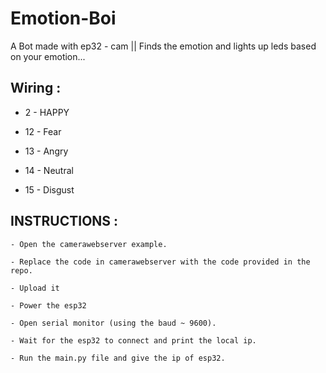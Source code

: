 # Emotion-Boi
A Bot made with ep32 -  cam || Finds the emotion and lights up leds based on your emotion...


##  Wiring :
  
  -  2 - HAPPY
  
  - 12 - Fear
  
  - 13 - Angry
  
  - 14 - Neutral
  
  - 15 - Disgust

##  INSTRUCTIONS : 

    - Open the camerawebserver example.

    - Replace the code in camerawebserver with the code provided in the repo.
    
    - Upload it
    
    - Power the esp32
    
    - Open serial monitor (using the baud ~ 9600).
    
    - Wait for the esp32 to connect and print the local ip.
    
    - Run the main.py file and give the ip of esp32.
    
   
   
